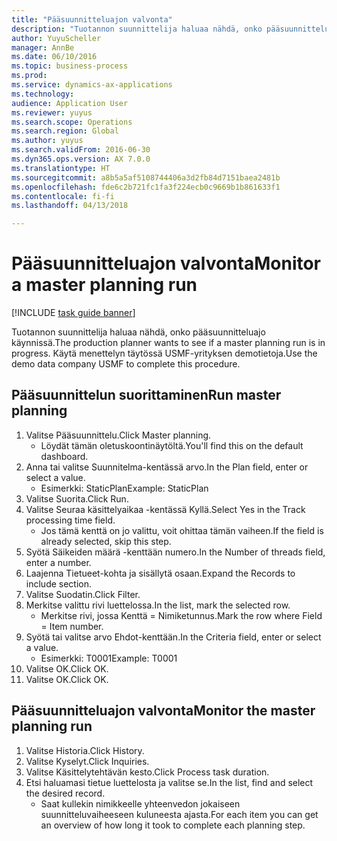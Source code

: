 ```yaml
--- 
title: "Pääsuunnitteluajon valvonta"
description: "Tuotannon suunnittelija haluaa nähdä, onko pääsuunnitteluajo käynnissä."
author: YuyuScheller
manager: AnnBe
ms.date: 06/10/2016
ms.topic: business-process
ms.prod: 
ms.service: dynamics-ax-applications
ms.technology: 
audience: Application User
ms.reviewer: yuyus
ms.search.scope: Operations
ms.search.region: Global
ms.author: yuyus
ms.search.validFrom: 2016-06-30
ms.dyn365.ops.version: AX 7.0.0
ms.translationtype: HT
ms.sourcegitcommit: a8b5a5af5108744406a3d2fb84d7151baea2481b
ms.openlocfilehash: fde6c2b721fc1fa3f224ecb0c9669b1b861633f1
ms.contentlocale: fi-fi
ms.lasthandoff: 04/13/2018

---
```

# <a name="monitor-a-master-planning-run"></a><span data-ttu-id="9961a-103">Pääsuunnitteluajon valvonta</span><span class="sxs-lookup"><span data-stu-id="9961a-103">Monitor a master planning run</span></span>

[!INCLUDE [task guide banner](../../includes/task-guide-banner.md)]

<span data-ttu-id="9961a-104">Tuotannon suunnittelija haluaa nähdä, onko pääsuunnitteluajo käynnissä.</span><span class="sxs-lookup"><span data-stu-id="9961a-104">The production planner wants to see if a master planning run is in progress.</span></span> <span data-ttu-id="9961a-105">Käytä menettelyn täytössä USMF-yrityksen demotietoja.</span><span class="sxs-lookup"><span data-stu-id="9961a-105">Use the demo data company USMF to complete this procedure.</span></span>


## <a name="run-master-planning"></a><span data-ttu-id="9961a-106">Pääsuunnittelun suorittaminen</span><span class="sxs-lookup"><span data-stu-id="9961a-106">Run master planning</span></span>
1. <span data-ttu-id="9961a-107">Valitse Pääsuunnittelu.</span><span class="sxs-lookup"><span data-stu-id="9961a-107">Click Master planning.</span></span>
    * <span data-ttu-id="9961a-108">Löydät tämän oletuskoontinäytöltä.</span><span class="sxs-lookup"><span data-stu-id="9961a-108">You'll find this on the default dashboard.</span></span>  
2. <span data-ttu-id="9961a-109">Anna tai valitse Suunnitelma-kentässä arvo.</span><span class="sxs-lookup"><span data-stu-id="9961a-109">In the Plan field, enter or select a value.</span></span>
    * <span data-ttu-id="9961a-110">Esimerkki: StaticPlan</span><span class="sxs-lookup"><span data-stu-id="9961a-110">Example: StaticPlan</span></span>  
3. <span data-ttu-id="9961a-111">Valitse Suorita.</span><span class="sxs-lookup"><span data-stu-id="9961a-111">Click Run.</span></span>
4. <span data-ttu-id="9961a-112">Valitse Seuraa käsittelyaikaa -kentässä Kyllä.</span><span class="sxs-lookup"><span data-stu-id="9961a-112">Select Yes in the Track processing time field.</span></span>
    * <span data-ttu-id="9961a-113">Jos tämä kenttä on jo valittu, voit ohittaa tämän vaiheen.</span><span class="sxs-lookup"><span data-stu-id="9961a-113">If the field is already selected, skip this step.</span></span>  
5. <span data-ttu-id="9961a-114">Syötä Säikeiden määrä -kenttään numero.</span><span class="sxs-lookup"><span data-stu-id="9961a-114">In the Number of threads field, enter a number.</span></span>
6. <span data-ttu-id="9961a-115">Laajenna Tietueet-kohta ja sisällytä osaan.</span><span class="sxs-lookup"><span data-stu-id="9961a-115">Expand the Records to include section.</span></span>
7. <span data-ttu-id="9961a-116">Valitse Suodatin.</span><span class="sxs-lookup"><span data-stu-id="9961a-116">Click Filter.</span></span>
8. <span data-ttu-id="9961a-117">Merkitse valittu rivi luettelossa.</span><span class="sxs-lookup"><span data-stu-id="9961a-117">In the list, mark the selected row.</span></span>
    * <span data-ttu-id="9961a-118">Merkitse rivi, jossa Kenttä = Nimiketunnus.</span><span class="sxs-lookup"><span data-stu-id="9961a-118">Mark the row where Field = Item number.</span></span>  
9. <span data-ttu-id="9961a-119">Syötä tai valitse arvo Ehdot-kenttään.</span><span class="sxs-lookup"><span data-stu-id="9961a-119">In the Criteria field, enter or select a value.</span></span>
    * <span data-ttu-id="9961a-120">Esimerkki: T0001</span><span class="sxs-lookup"><span data-stu-id="9961a-120">Example: T0001</span></span>  
10. <span data-ttu-id="9961a-121">Valitse OK.</span><span class="sxs-lookup"><span data-stu-id="9961a-121">Click OK.</span></span>
11. <span data-ttu-id="9961a-122">Valitse OK.</span><span class="sxs-lookup"><span data-stu-id="9961a-122">Click OK.</span></span>

## <a name="monitor-the-master-planning-run"></a><span data-ttu-id="9961a-123">Pääsuunnitteluajon valvonta</span><span class="sxs-lookup"><span data-stu-id="9961a-123">Monitor the master planning run</span></span>
1. <span data-ttu-id="9961a-124">Valitse Historia.</span><span class="sxs-lookup"><span data-stu-id="9961a-124">Click History.</span></span>
2. <span data-ttu-id="9961a-125">Valitse Kyselyt.</span><span class="sxs-lookup"><span data-stu-id="9961a-125">Click Inquiries.</span></span>
3. <span data-ttu-id="9961a-126">Valitse Käsittelytehtävän kesto.</span><span class="sxs-lookup"><span data-stu-id="9961a-126">Click Process task duration.</span></span>
4. <span data-ttu-id="9961a-127">Etsi haluamasi tietue luettelosta ja valitse se.</span><span class="sxs-lookup"><span data-stu-id="9961a-127">In the list, find and select the desired record.</span></span>
    * <span data-ttu-id="9961a-128">Saat kullekin nimikkeelle yhteenvedon jokaiseen suunnitteluvaiheeseen kuluneesta ajasta.</span><span class="sxs-lookup"><span data-stu-id="9961a-128">For each item you can get an overview of how long it took to complete each planning step.</span></span>  


